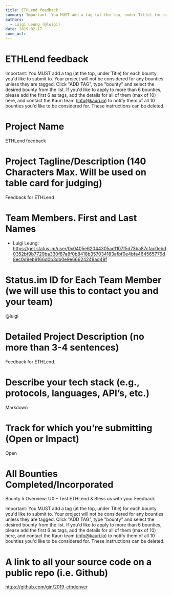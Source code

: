```yaml
---
title: ETHLend feedback
summary: Important- You MUST add a tag (at the top, under Title) for each bounty youd like to submit to. Your project will not be considered for any bounties unless they are tagged. Click ADD TAG, type bounty and select the desired bounty from the list. If youd like to apply to more than 6 bounties, please add the first 6 as tags, add the details for all of them (max of 10) here, and contact the Kauri team (info@kauri.io) to notify them of all 10 bounties youd like to be considered for. These instruction
authors:
  - Luigi Leung (@luigi)
date: 2019-02-17
some_url: 
---
```


# ETHLend feedback


Important: You MUST add a tag (at the top, under Title) for each bounty you'd like to submit to. Your project will not be considered for any bounties unless they are tagged. Click "ADD TAG", type  "bounty" and select the desired bounty from the list. If you'd like to apply to more than 6 bounties, please add the first 6 as tags, add the details for all of them (max of 10) here, and contact the Kauri team (info@kauri.io) to notify them of all 10 bounties you'd like to be considered for. These instructions can be deleted.

# Project Name
ETHLend feedback

# Project Tagline/Description (140 Characters Max. Will be used on table card for judging)
Feedback for ETHLend

# Team Members. First and Last Names
- Luigi Leung:
https://get.status.im/user/0x0405e62044305adf107f5d73ba87cfac0ebd0352bf9b7729ba330f87a8f0b8418b357034183afbf0e4bfa464565776d8ec0d9eb9166d0b3db0e9e66624249ad49f


# Status.im ID for Each Team Member (we will use this to contact you and your team)
@luigi

# Detailed Project Description (no more than 3-4 sentences)
Feedback for ETHLend.

# Describe your tech stack (e.g., protocols, languages, API’s, etc.)
Markdown

# Track for which you’re submitting (Open or Impact)
Open

# All Bounties Completed/Incorporated
Bounty 5 Overview: UX – Test ETHLend & Bless us with your Feedback


Important: You MUST add a tag (at the top, under Title) for each bounty you'd like to submit to. Your project will not be considered for any bounties unless they are tagged. Click "ADD TAG", type  "bounty" and select the desired bounty from the list. If you'd like to apply to more than 6 bounties, please add the first 6 as tags, add the details for all of them (max of 10) here, and contact the Kauri team (info@kauri.io) to notify them of all 10 bounties you'd like to be considered for. These instructions can be deleted.

# A link to all your source code on a public repo (i.e. Github)
https://github.com/gin/2019-ethdenver

